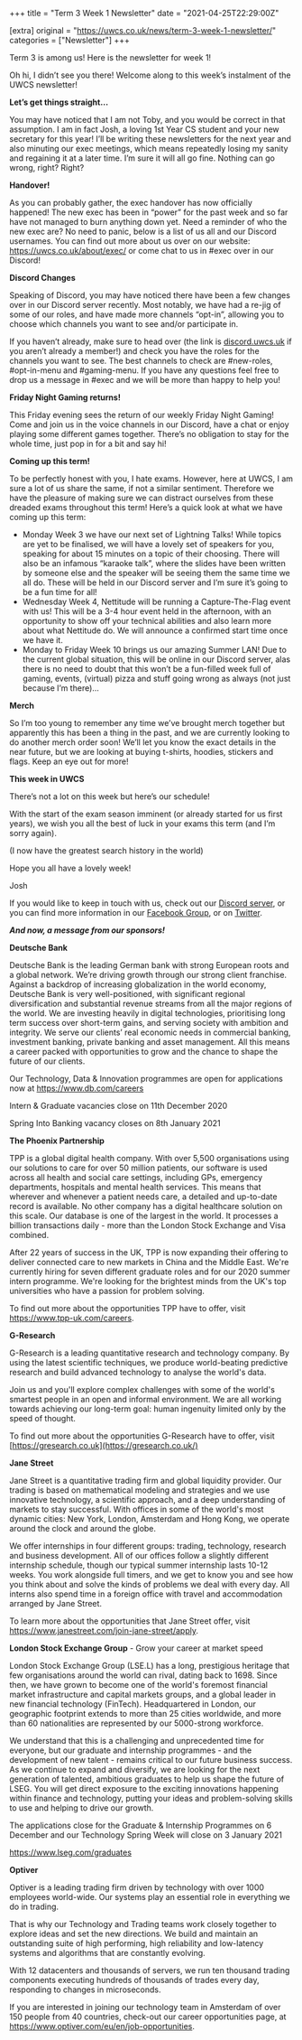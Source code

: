 +++
title = "Term 3 Week 1 Newsletter"
date = "2021-04-25T22:29:00Z"

[extra]
original = "https://uwcs.co.uk/news/term-3-week-1-newsletter/"    
categories = ["Newsletter"]
+++

<p>Term 3 is among us! Here is the newsletter for week 1!</p>

<!-- more -->

Oh hi, I didn’t see you there\! Welcome along to this week’s instalment of the UWCS newsletter\!

**Let’s get things straight…**

You may have noticed that I am not Toby, and you would be correct in that assumption. I am in fact Josh, a loving 1st Year CS student and your new secretary for this year\! I’ll be writing these newsletters for the next year and also minuting our exec meetings, which means repeatedly losing my sanity and regaining it at a later time. I’m sure it will all go fine. Nothing can go wrong, right? Right?

**Handover\!**

As you can probably gather, the exec handover has now officially happened\! The new exec has been in “power” for the past week and so far have not managed to burn anything down yet. Need a reminder of who the new exec are? No need to panic, below is a list of us all and our Discord usernames. You can find out more about us over on our website: <https://uwcs.co.uk/about/exec/> or come chat to us in \#exec over in our Discord\!

**Discord Changes**

Speaking of Discord, you may have noticed there have been a few changes over in our Discord server recently. Most notably, we have had a re-jig of some of our roles, and have made more channels “opt-in”, allowing you to choose which channels you want to see and/or participate in.

If you haven’t already, make sure to head over (the link is [discord.uwcs.uk](http://discord.uwcs.uk/) if you aren’t already a member\!) and check you have the roles for the channels you want to see. The best channels to check are \#new-roles, \#opt-in-menu and \#gaming-menu. If you have any questions feel free to drop us a message in \#exec and we will be more than happy to help you\!

**Friday Night Gaming returns\!**

This Friday evening sees the return of our weekly Friday Night Gaming\! Come and join us in the voice channels in our Discord, have a chat or enjoy playing some different games together. There’s no obligation to stay for the whole time, just pop in for a bit and say hi\!

**Coming up this term\!**

To be perfectly honest with you, I hate exams. However, here at UWCS, I am sure a lot of us share the same, if not a similar sentiment. Therefore we have the pleasure of making sure we can distract ourselves from these dreaded exams throughout this term\! Here’s a quick look at what we have coming up this term:

  - Monday Week 3 we have our next set of Lightning Talks\! While topics are yet to be finalised, we will have a lovely set of speakers for you, speaking for about 15 minutes on a topic of their choosing. There will also be an infamous “karaoke talk”, where the slides have been written by someone else and the speaker will be seeing them the same time we all do. These will be held in our Discord server and I’m sure it’s going to be a fun time for all\!
  - Wednesday Week 4, Nettitude will be running a Capture-The-Flag event with us\! This will be a 3-4 hour event held in the afternoon, with an opportunity to show off your technical abilities and also learn more about what Nettitude do. We will announce a confirmed start time once we have it.
  - Monday to Friday Week 10 brings us our amazing Summer LAN\! Due to the current global situation, this will be online in our Discord server, alas there is no need to doubt that this won’t be a fun-filled week full of gaming, events, (virtual) pizza and stuff going wrong as always (not just because I’m there)...

**Merch**

So I’m too young to remember any time we’ve brought merch together but apparently this has been a thing in the past, and we are currently looking to do another merch order soon\! We’ll let you know the exact details in the near future, but we are looking at buying t-shirts, hoodies, stickers and flags. Keep an eye out for more\!

**This week in UWCS**

There’s not a lot on this week but here’s our schedule\!

With the start of the exam season imminent (or already started for us first years), we wish you all the best of luck in your exams this term (and I’m sorry again).

(I now have the greatest search history in the world)

Hope you all have a lovely week\!

Josh

If you would like to keep in touch with us, check out our [Discord server](https://discord.uwcs.uk), or you can find more information in our [Facebook Group](https://facebook.com/groups/warwickcompsoc), or on [Twitter](https://twitter.com/uwcs).

***And now, a message from our sponsors\!***

**Deutsche Bank**

Deutsche Bank is the leading German bank with strong European roots and a global network. We’re driving growth through our strong client franchise. Against a backdrop of increasing globalization in the world economy, Deutsche Bank is very well-positioned, with significant regional diversification and substantial revenue streams from all the major regions of the world. We are investing heavily in digital technologies, prioritising long term success over short-term gains, and serving society with ambition and integrity. We serve our clients’ real economic needs in commercial banking, investment banking, private banking and asset management. All this means a career packed with opportunities to grow and the chance to shape the future of our clients.

Our Technology, Data & Innovation programmes are open for applications now at <https://www.db.com/careers>

Intern & Graduate vacancies close on 11th December 2020

Spring Into Banking vacancy closes on 8th January 2021

**The Phoenix Partnership**

TPP is a global digital health company. With over 5,500 organisations using our solutions to care for over 50 million patients, our software is used across all health and social care settings, including GPs, emergency departments, hospitals and mental health services. This means that wherever and whenever a patient needs care, a detailed and up-to-date record is available. No other company has a digital healthcare solution on this scale. Our database is one of the largest in the world. It processes a billion transactions daily - more than the London Stock Exchange and Visa combined.

After 22 years of success in the UK, TPP is now expanding their offering to deliver connected care to new markets in China and the Middle East. We're currently hiring for seven different graduate roles and for our 2020 summer intern programme. We're looking for the brightest minds from the UK's top universities who have a passion for problem solving.

To find out more about the opportunities TPP have to offer, visit <https://www.tpp-uk.com/careers>.

**G-Research**

G-Research is a leading quantitative research and technology company. By using the latest scientific techniques, we produce world-beating predictive research and build advanced technology to analyse the world's data.

Join us and you'll explore complex challenges with some of the world's smartest people in an open and informal environment. We are all working towards achieving our long-term goal: human ingenuity limited only by the speed of thought.

To find out more about the opportunities G-Research have to offer, visit [https://gresearch.co.uk](https://gresearch.co.uk/)

**Jane Street**

Jane Street is a quantitative trading firm and global liquidity provider. Our trading is based on mathematical modeling and strategies and we use innovative technology, a scientific approach, and a deep understanding of markets to stay successful. With offices in some of the world's most dynamic cities: New York, London, Amsterdam and Hong Kong, we operate around the clock and around the globe.

We offer internships in four different groups: trading, technology, research and business development. All of our offices follow a slightly different internship schedule, though our typical summer internship lasts 10-12 weeks. You work alongside full timers, and we get to know you and see how you think about and solve the kinds of problems we deal with every day. All interns also spend time in a foreign office with travel and accommodation arranged by Jane Street.

To learn more about the opportunities that Jane Street offer, visit <https://www.janestreet.com/join-jane-street/apply>.

**London Stock Exchange Group** - Grow your career at market speed

London Stock Exchange Group (LSE.L) has a long, prestigious heritage that few organisations around the world can rival, dating back to 1698. Since then, we have grown to become one of the world's foremost financial market infrastructure and capital markets groups, and a global leader in new financial technology (FinTech). Headquartered in London, our geographic footprint extends to more than 25 cities worldwide, and more than 60 nationalities are represented by our 5000-strong workforce.

We understand that this is a challenging and unprecedented time for everyone, but our graduate and internship programmes - and the development of new talent - remains critical to our future business success. As we continue to expand and diversify, we are looking for the next generation of talented, ambitious graduates to help us shape the future of LSEG. You will get direct exposure to the exciting innovations happening within finance and technology, putting your ideas and problem-solving skills to use and helping to drive our growth.

The applications close for the Graduate & Internship Programmes on 6 December and our Technology Spring Week will close on 3 January 2021

<https://www.lseg.com/graduates>

**Optiver**

Optiver is a leading trading firm driven by technology with over 1000 employees world-wide. Our systems play an essential role in everything we do in trading.

That is why our Technology and Trading teams work closely together to explore ideas and set the new directions. We build and maintain an outstanding suite of high performing, high reliability and low-latency systems and algorithms that are constantly evolving.

With 12 datacenters and thousands of servers, we run ten thousand trading components executing hundreds of thousands of trades every day, responding to changes in microseconds.

If you are interested in joining our technology team in Amsterdam of over 150 people from 40 countries, check-out our career opportunities page, at <https://www.optiver.com/eu/en/job-opportunities>.

